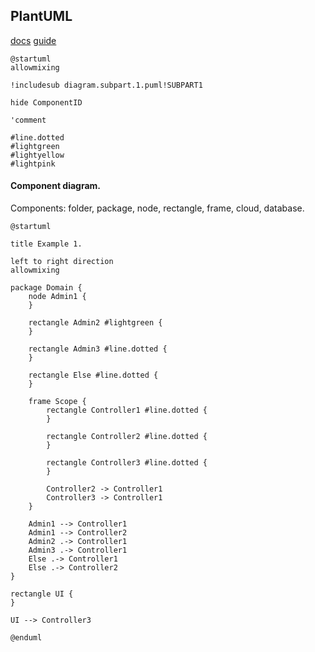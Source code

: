 PlantUML
-

[docs](https://plantuml.com/)
[guide](https://crashedmind.github.io/PlantUMLHitchhikersGuide/)

````plantuml
@startuml
allowmixing

!includesub diagram.subpart.1.puml!SUBPART1

hide ComponentID

'comment

#line.dotted
#lightgreen
#lightyellow
#lightpink
````

#### Component diagram.

Components: folder, package, node, rectangle, frame, cloud, database.

```plantuml
@startuml

title Example 1.

left to right direction
allowmixing

package Domain {
    node Admin1 {
    }

    rectangle Admin2 #lightgreen {
    }

    rectangle Admin3 #line.dotted {
    }

    rectangle Else #line.dotted {
    }

    frame Scope {
        rectangle Controller1 #line.dotted {
        }

        rectangle Controller2 #line.dotted {
        }

        rectangle Controller3 #line.dotted {
        }

        Controller2 -> Controller1
        Controller3 -> Controller1
    }

    Admin1 --> Controller1
    Admin1 --> Controller2
    Admin2 .-> Controller1
    Admin3 .-> Controller1
    Else .-> Controller1
    Else .-> Controller2
}

rectangle UI {
}

UI --> Controller3

@enduml
```
